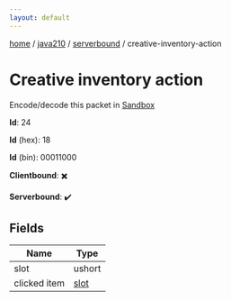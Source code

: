 ```yaml
---
layout: default
---
```


[home](/)  /  [java210](/protocol/java210)  /  [serverbound](/protocol/java210/serverbound)  /  creative-inventory-action

# Creative inventory action

Encode/decode this packet in [Sandbox](../../../sandbox/java210#Serverbound.CreativeInventoryAction)

**Id**: 24

**Id** (hex): 18

**Id** (bin): 00011000

**Clientbound**: ✖️

**Serverbound**: ✔️

## Fields

Name | Type
---|---
slot | ushort
clicked item | [slot](/protocol/java210/types/slot)
